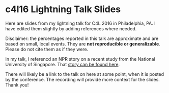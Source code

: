 # c4l16 Lightning Talk Slides
Here are slides from my lightning talk for C4L 2016 in Philadelphia, PA. I have edited them slightly by adding references where needed.

Disclaimer: the percentages reported in this talk are approximate and are based on small, local events. They are **not reproducible or generalizable**. Please do not cite them as if they were.

In my talk, I referencd an NPR story on a recent study from the National University of Singapore. That [story can be found here](http://www.npr.org/2016/03/01/468751715/how-does-gender-affect-ones-willingness-to-compete). 

There will likely be a link to the talk on here at some point, when it is posted by the conference. The recording will provide more context for the slides. Thank you!
